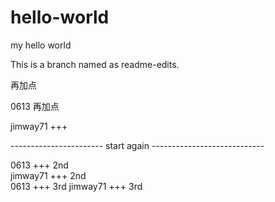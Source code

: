# hello-world
my hello world

This is a branch named as readme-edits.

再加点

0613 再加点

jimway71 +++


----------------------- start again ----------------------------

0613 +++ 2nd  
jimway71 +++ 2nd  
0613 +++ 3rd 
jimway71 +++ 3rd  

